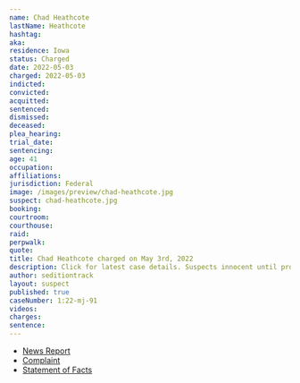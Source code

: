 ```yaml
---
name: Chad Heathcote
lastName: Heathcote
hashtag:
aka:
residence: Iowa
status: Charged
date: 2022-05-03
charged: 2022-05-03
indicted:
convicted:
acquitted:
sentenced:
dismissed:
deceased:
plea_hearing:
trial_date:
sentencing:
age: 41
occupation:
affiliations:
jurisdiction: Federal
image: /images/preview/chad-heathcote.jpg
suspect: chad-heathcote.jpg
booking:
courtroom:
courthouse:
raid:
perpwalk:
quote:
title: Chad Heathcote charged on May 3rd, 2022
description: Click for latest case details. Suspects innocent until proven guilty.
author: seditiontrack
layout: suspect
published: true
caseNumber: 1:22-mj-91
videos:
charges:
sentence:
---
```

- [News Report](https://www.desmoinesregister.com/story/news/crime-and-courts/2022/05/05/chad-heathcote-adel-iowa-charged-two-offenses-january-6-2021-us-capitol-riot-washington-dc/9655987002/)
- [Complaint](https://www.justice.gov/usao-dc/case-multi-defendant/file/1499041/download)
- [Statement of Facts](https://www.justice.gov/usao-dc/case-multi-defendant/file/1499046/download)
